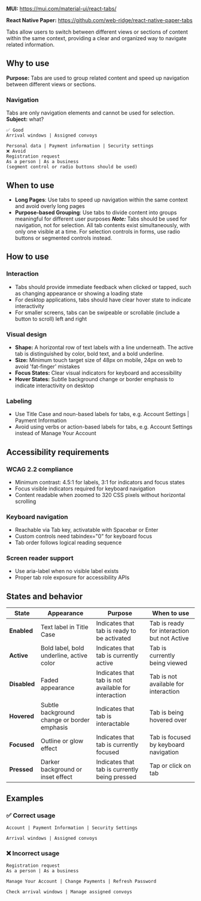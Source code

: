 **MUI:** https://mui.com/material-ui/react-tabs/

**React Native Paper:** https://github.com/web-ridge/react-native-paper-tabs

Tabs allow users to switch between different views or sections of content within the same context, providing a clear and organized way to navigate related information.

## Why to use

**Purpose:** Tabs are used to group related content and speed up navigation between different views or sections.

### Navigation
Tabs are only navigation elements and cannot be used for selection.
**Subject:** what?
```
✅ Good
Arrival windows | Assigned convoys

Personal data | Payment information | Security settings
❌ Avoid
Registration request
As a person | As a business
(segment control or radio buttons should be used)
```

## When to use
- **Long Pages**: Use tabs to speed up navigation within the same context and avoid overly long pages
- **Purpose-based Grouping**: Use tabs to divide content into groups meaningful for different user purposes
***Note:*** Tabs should be used for navigation, not for selection. All tab contents exist simultaneously, with only one visible at a time. For selection controls in forms, use radio buttons or segmented controls instead.

## How to use
### Interaction
- Tabs should provide immediate feedback when clicked or tapped, such as changing appearance or showing a loading state
- For desktop applications, tabs should have clear hover state to indicate interactivity
- For smaller screens, tabs can be swipeable or scrollable (include a button to scroll) left and right

### Visual design
- **Shape:** A horizontal row of text labels with a line underneath. The active tab is distinguished by color, bold text, and a bold underline.
- **Size:** Minimum touch target size of 48px on mobile, 24px on web to avoid 'fat-finger' mistakes
- **Focus States:** Clear visual indicators for keyboard and accessibility
- **Hover States:** Subtle background change or border emphasis to indicate interactivity on desktop

### **Labeling**
- Use Title Case and noun-based labels for tabs, e.g. Account Settings | Payment Information
- Avoid using verbs or action-based labels for tabs, e.g. Account Settings instead of Manage Your Account

## Accessibility requirements
### **WCAG 2.2 compliance**
- Minimum contrast: 4.5:1 for labels, 3:1 for indicators and focus states
- Focus visible indicators required for keyboard navigation
- Content readable when zoomed to 320 CSS pixels without horizontal scrolling

### **Keyboard navigation**
- Reachable via Tab key, activatable with Spacebar or Enter
- Custom controls need tabindex="0" for keyboard focus
- Tab order follows logical reading sequence

### **Screen reader support**
- Use aria-label when no visible label exists
- Proper tab role exposure for accessibility APIs

## States and behavior
| State | Appearance | Purpose | When to use |
|-------|------------|---------|-------------|
| **Enabled** | Text label in Title Case | Indicates that tab is ready to be activated | Tab is ready for interaction but not Active|
| **Active** | Bold label, bold underline, active color | Indicates that tab is currently active | Tab is currently being viewed |
| **Disabled** | Faded appearance | Indicates that tab is not available for interaction | Tab is not available for interaction |
| **Hovered** | Subtle background change or border emphasis | Indicates that tab is interactable | Tab is being hovered over |
| **Focused** | Outline or glow effect | Indicates that tab is currently focused | Tab is focused by keyboard navigation |
| **Pressed** | Darker background or inset effect | Indicates that tab is currently being pressed | Tap or click on tab |


## Examples
### ✅ Correct usage
```
Account | Payment Information | Security Settings

Arrival windows | Assigned convoys
```

### ❌ Incorrect usage
```
Registration request
As a person | As a business

Manage Your Account | Change Payments | Refresh Password

Check arrival windows | Manage assigned convoys
```